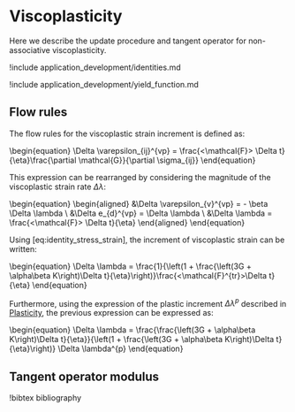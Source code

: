 # Viscoplasticity

Here we describe the update procedure and tangent operator for non-associative viscoplasticity.

!include application_development/identities.md

!include application_development/yield_function.md

## Flow rules

The flow rules for the viscoplastic strain increment is defined as:

\begin{equation}
  \Delta \varepsilon_{ij}^{vp} = \frac{<\mathcal{F}> \Delta t}{\eta}\frac{\partial \mathcal{G}}{\partial \sigma_{ij}}
\end{equation}

This expression can be rearranged by considering the magnitude of the viscoplastic strain rate $\Delta\lambda$:

\begin{equation}
  \begin{aligned}
    &\Delta \varepsilon_{v}^{vp} = - \beta \Delta \lambda \\
    &\Delta e_{d}^{vp} = \Delta \lambda \\
    &\Delta \lambda = \frac{<\mathcal{F}> \Delta t}{\eta}
  \end{aligned}
\end{equation}

Using [eq:identity_stress_strain], the increment of viscoplastic strain can be written:

\begin{equation}
  \Delta \lambda = \frac{1}{\left(1 + \frac{\left(3G + \alpha\beta K\right)\Delta t}{\eta}\right)}\frac{<\mathcal{F}^{tr}>\Delta t}{\eta}
\end{equation}

Furthermore, using the expression of the plastic increment $\Delta \lambda^{p}$ described in [Plasticity](application_development/plasticity.md), the previous expression can be expressed as:

\begin{equation}
  \Delta \lambda = \frac{\frac{\left(3G + \alpha\beta K\right)\Delta t}{\eta}}{\left(1 + \frac{\left(3G + \alpha\beta K\right)\Delta t}{\eta}\right)} \Delta \lambda^{p}
\end{equation}

## Tangent operator modulus


!bibtex bibliography